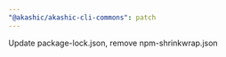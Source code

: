 ```yaml
---
"@akashic/akashic-cli-commons": patch
---
```


Update package-lock.json, remove npm-shrinkwrap.json
